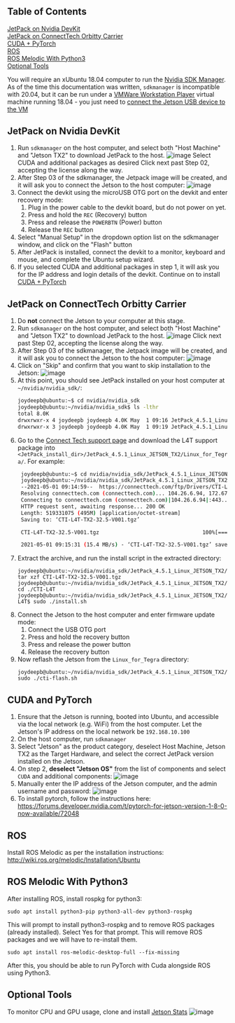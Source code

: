# 

## Table of Contents
[JetPack on Nvidia DevKit](#jetpack-on-nvidia-devkit)  
[JetPack on ConnectTech Orbitty Carrier](#jetpack-on-connecttech-orbitty-carrier)  
[CUDA + PyTorch](#cuda-and-pytorch)  
[ROS](#ros)  
[ROS Melodic With Python3](#ros-melodic-with-python3)  
[Optional Tools](#optional-tools)  

You will require an xUbuntu 18.04 computer to run the [Nvidia SDK Manager](https://developer.nvidia.com/nvidia-sdk-manager). As of the time this documentation was written, `sdkmanager` is incompatible with 20.04, but it can be run under a [VMWare Workstation Player](https://www.vmware.com/products/workstation-player/workstation-player-evaluation.html) virtual machine running 18.04 - you just need to [connect the Jetson USB device to the VM](https://www.vmware.com/support/ws5/doc/ws_devices_usb_connect.html)

## JetPack on Nvidia DevKit
1. Run `sdkmanager` on the host computer, and select both "Host Machine" and "Jetson TX2" to download JetPack to the host.
    ![image](https://user-images.githubusercontent.com/3406269/116788542-c9e12780-aa6f-11eb-94ee-167d64f6a90e.png)
    Select CUDA and additional packages as desired
    Click next past Step 02, accepting the license along the way.
2. After Step 03 of the sdkmanager, the Jetpack image will be created, and it will ask you to connect the Jetson to the host computer: 
    ![image](https://user-images.githubusercontent.com/3406269/116788518-a5854b00-aa6f-11eb-9d03-fb108bf09b9e.png)
3. Connect the devkit using the microUSB OTG port on the devkit and enter recovery mode:
    1. Plug in the power cable to the devkit board, but do not power on yet.
    2. Press and hold the `REC` (Recovery) button
    3. Press and release the `POWERBTN` (Power) button
    4. Release the `REC` button
4. Select "Manual Setup" in the dropdown option list on the sdkmanager window, and click on the "Flash" button
5. After JetPack is installed, connect the devkit to a monitor, keyboard and mouse, and complete the Ubuntu setup wizard.
6. If you selected CUDA and additional packages in step 1, it will ask you for the IP address and login details of the devkit. Continue on to install [CUDA + PyTorch](cuda-and-pytorch)  


## JetPack on ConnectTech Orbitty Carrier

1. Do **not** connect the Jetson to your computer at this stage.
2. Run `sdkmanager` on the host computer, and select both "Host Machine" and "Jetson TX2" to download JetPack to the host.
    ![image](https://user-images.githubusercontent.com/3406269/116788542-c9e12780-aa6f-11eb-94ee-167d64f6a90e.png)
    Click next past Step 02, accepting the license along the way.
3. After Step 03 of the sdkmanager, the Jetpack image will be created, and it will ask you to connect the Jetson to the host computer: 
    ![image](https://user-images.githubusercontent.com/3406269/116788518-a5854b00-aa6f-11eb-9d03-fb108bf09b9e.png)
4. Click on "Skip" and confirm that you want to skip installation to the Jetson:
    ![image](https://user-images.githubusercontent.com/3406269/116788576-03b22e00-aa70-11eb-8b3f-8ebebefb6994.png)
5. At this point, you should see JetPack installed on your host computer at `~/nvidia/nvidia_sdk/`:
    ```bash
    joydeepb@ubuntu:~$ cd nvidia/nvidia_sdk
    joydeepb@ubuntu:~/nvidia/nvidia_sdk$ ls -lthr
    total 8.0K
    drwxrwxr-x 4 joydeepb joydeepb 4.0K May  1 09:16 JetPack_4.5.1_Linux
    drwxrwxr-x 3 joydeepb joydeepb 4.0K May  1 09:19 JetPack_4.5.1_Linux_JETSON_TX2
    ```
6. Go to the [Connect Tech support page](http://connecttech.com/product/orbitty-carrier-for-nvidia-jetson-tx2-tx1/) and download 
    the L4T support package into `<JetPack_install_dir>/JetPack_4.5.1_Linux_JETSON_TX2/Linux_for_Tegra/`. For example:
   ```bash
    joydeepb@ubuntu:~$ cd nvidia/nvidia_sdk/JetPack_4.5.1_Linux_JETSON_TX2/Linux_for_Tegra/
    joydeepb@ubuntu:~/nvidia/nvidia_sdk/JetPack_4.5.1_Linux_JETSON_TX2/Linux_for_Tegra$ wget https://connecttech.com/ftp/Drivers/CTI-L4T-TX2-32.5-V001.tgz
    --2021-05-01 09:14:59--  https://connecttech.com/ftp/Drivers/CTI-L4T-TX2-32.5-V001.tgz
    Resolving connecttech.com (connecttech.com)... 104.26.6.94, 172.67.72.40, 104.26.7.94, ...
    Connecting to connecttech.com (connecttech.com)|104.26.6.94|:443... connected.
    HTTP request sent, awaiting response... 200 OK
    Length: 519331075 (495M) [application/octet-stream]
    Saving to: ‘CTI-L4T-TX2-32.5-V001.tgz’

    CTI-L4T-TX2-32.5-V001.tgz                                 100%[===================================================================================================================================>] 495.27M  15.5MB/s    in 32s     

    2021-05-01 09:15:31 (15.4 MB/s) - ‘CTI-L4T-TX2-32.5-V001.tgz’ saved [519331075/519331075]
   ```
1. Extract the archive, and run the install script in the extracted directory:
    ```
    joydeepb@ubuntu:~/nvidia/nvidia_sdk/JetPack_4.5.1_Linux_JETSON_TX2/Linux_for_Tegra$ tar xzf CTI-L4T-TX2-32.5-V001.tgz
    joydeepb@ubuntu:~/nvidia/nvidia_sdk/JetPack_4.5.1_Linux_JETSON_TX2/Linux_for_Tegra$ cd ./CTI-L4T
    joydeepb@ubuntu:~/nvidia/nvidia_sdk/JetPack_4.5.1_Linux_JETSON_TX2/Linux_for_Tegra/CTI-L4T$ sudo ./install.sh
    ```
1. Connect the Jetson to the host computer and enter firmware update mode:
      1. Connect the USB OTG port
      2. Press and hold the recovery button
      3. Press and release the power button
      4. Release the recovery button
3. Now reflash the Jetson from the `Linux_for_Tegra` directory:
    ```
    joydeepb@ubuntu:~/nvidia/nvidia_sdk/JetPack_4.5.1_Linux_JETSON_TX2/Linux_for_Tegra$ sudo ./cti-flash.sh
    ```

## CUDA and PyTorch

1. Ensure that the Jetson is running, booted into Ubuntu, and accessible via the local network (e.g. WiFi) 
    from the host computer. Let the Jetson's IP address on the local network be `192.168.10.100`
2. On the host computer, run `sdkmanager`
3. Select "Jetson" as the product category, deselect Host Machine, Jetson TX2 as the Target Hardware, and 
    select the correct JetPack version installed on the Jetson.
4. On step 2, **deselect "Jetson OS"** from the list of components and select `CUDA` and additional components:
    ![image](https://user-images.githubusercontent.com/3406269/116788926-dfefe780-aa71-11eb-8396-6ba00247c308.png)
5. Manually enter the IP address of the Jetson computer, and the admin username and password:
    ![image](https://user-images.githubusercontent.com/3406269/116788939-f9912f00-aa71-11eb-980d-24dc96409fd3.png)
6. To install pytorch, follow the instructions here: https://forums.developer.nvidia.com/t/pytorch-for-jetson-version-1-8-0-now-available/72048 

## ROS

Install ROS Melodic as per the installation instructions: http://wiki.ros.org/melodic/Installation/Ubuntu

## ROS Melodic With Python3

After installing ROS, install rospkg for python3:
```
sudo apt install python3-pip python3-all-dev python3-rospkg
```
This will prompt to install python3-rospkg and to remove ROS packages (already installed). Select Yes for that prompt. 
This will remove ROS packages and we will have to re-install them.
```
sudo apt install ros-melodic-desktop-full --fix-missing
```
After this, you should be able to run PyTorch with Cuda alongside ROS using Python3.

## Optional Tools

To monitor CPU and GPU usage, clone and install [Jetson Stats](https://github.com/rbonghi/jetson_stats)
![image](https://github.com/rbonghi/jetson_stats/wiki/images/jtop.gif)
